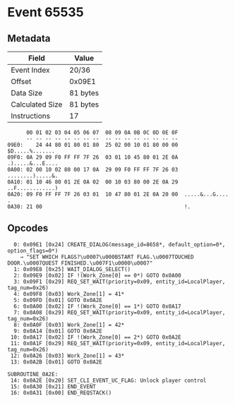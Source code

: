 # Event 65535

## Metadata

| Field           | Value    |
|-----------------|----------|
| Event Index     | 20/36    |
| Offset          | 0x09E1   |
| Data Size       | 81 bytes |
| Calculated Size | 81 bytes |
| Instructions    | 17       |

```
      00 01 02 03 04 05 06 07  08 09 0A 0B 0C 0D 0E 0F
      -- -- -- -- -- -- -- --  -- -- -- -- -- -- -- --
09E0:    24 44 80 01 80 01 80  25 02 00 10 01 80 00 00   $D.....%.......
09F0: 0A 29 09 F0 FF FF 7F 26  03 01 10 45 80 01 2E 0A  .).....&...E....
0A00: 02 00 10 02 80 00 17 0A  29 09 F0 FF FF 7F 26 03  ........).....&.
0A10: 01 10 46 80 01 2E 0A 02  00 10 03 80 00 2E 0A 29  ..F............)
0A20: 09 F0 FF FF 7F 26 03 01  10 47 80 01 2E 0A 20 00  .....&...G.... .
0A30: 21 00                                             !.              
```

## Opcodes

```
  0: 0x09E1 [0x24] CREATE_DIALOG(message_id=8658*, default_option=0*, option_flags=0*)
    → "SET WHICH FLAGS?\u0007\u000BSTART FLAG.\u0007TOUCHED DOOR.\u0007QUEST FINISHED.\u007F1\u0000\u0007"
  1: 0x09E8 [0x25] WAIT_DIALOG_SELECT()
  2: 0x09E9 [0x02] IF !(Work_Zone[0] == 0*) GOTO 0x0A00
  3: 0x09F1 [0x29] REQ_SET_WAIT(priority=0x09, entity_id=LocalPlayer, tag_num=0x26)
  4: 0x09F8 [0x03] Work_Zone[1] = 41*
  5: 0x09FD [0x01] GOTO 0x0A2E
  6: 0x0A00 [0x02] IF !(Work_Zone[0] == 1*) GOTO 0x0A17
  7: 0x0A08 [0x29] REQ_SET_WAIT(priority=0x09, entity_id=LocalPlayer, tag_num=0x26)
  8: 0x0A0F [0x03] Work_Zone[1] = 42*
  9: 0x0A14 [0x01] GOTO 0x0A2E
 10: 0x0A17 [0x02] IF !(Work_Zone[0] == 2*) GOTO 0x0A2E
 11: 0x0A1F [0x29] REQ_SET_WAIT(priority=0x09, entity_id=LocalPlayer, tag_num=0x26)
 12: 0x0A26 [0x03] Work_Zone[1] = 43*
 13: 0x0A2B [0x01] GOTO 0x0A2E

SUBROUTINE_0A2E:
 14: 0x0A2E [0x20] SET_CLI_EVENT_UC_FLAG: Unlock player control
 15: 0x0A30 [0x21] END_EVENT
 16: 0x0A31 [0x00] END_REQSTACK()
```
